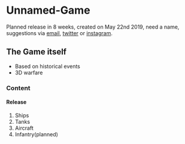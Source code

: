 # Unnamed-Game
Planned release in 8 weeks, created on May 22nd 2019, need a name, suggestions via [email](mailto:moritzwolf10@gmail.com), [twitter](https://twitter.com/Adm1nMiku) or [instagram](https://www.instagram.com/adm1nmiku).

## The Game itself
- Based on historical events
- 3D warfare

### Content
#### Release
1. Ships
2. Tanks
3. Aircraft
4. Infantry(planned)
